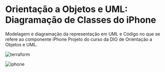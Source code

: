 # Orientação a Objetos e UML: Diagramação de Classes do iPhone
Modelagem e diagramação da representação em UML e Código no que se refere ao componente iPhone
Projeto do curso da DIO de Orientação a Objetos e UML.

![terraform](https://img.shields.io/badge/-UML-white?style=for-the-badge&logo=UML&color=FABD14&logoColor=white)



![iphone](https://raw.githubusercontent.com/SilvioCavalcantiBonfim/Diagramacao-de-Classes-do-iPhone/0.1.0/iphone.png)


